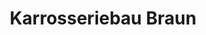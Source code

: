 ---
title: "Karrosseriebau Braun"
url: /georgensgmuend/karrosseriebau-braun/
shop: Autowerkstatt
---